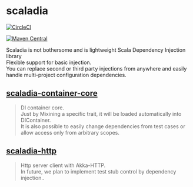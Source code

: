 # scaladia

[![CircleCI](https://circleci.com/gh/giiita/scaladia/tree/master.svg?style=svg)](https://circleci.com/gh/giiita/scaladia/tree/master)

[![Maven Central](https://maven-badges.herokuapp.com/maven-central/com.phylage/scaladia-container_2.12/badge.svg)](https://search.maven.org/artifact/com.github.giiita/scaladia_2.12)

Scaladia is not bothersome and is lightweight Scala Dependency Injection library<br/>
Flexible support for basic injection.<br/>
You can replace second or third party injections from anywhere and easily handle multi-project configuration dependencies.



## [scaladia-container-core](https://github.com/giiita/scaladia/tree/master/scaladia-container)

> DI container core.<br/>
> Just by Mixining a specific trait, it will be loaded automatically into DIContainer.<br/>
> It is also possible to easily change dependencies from test cases or allow access only from arbitrary scopes.<br/>


## [scaladia-http](https://github.com/giiita/scaladia/tree/master/scaladia-http)

> Http server client with Akka-HTTP.<br/>
> In future, we plan to implement test stub control by dependency injection..<br/>
